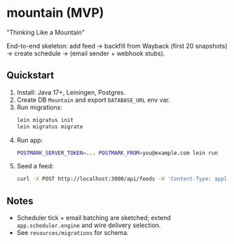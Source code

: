 # mountain (MVP)

"Thinking Like a Mountain"

End-to-end skeleton: add feed → backfill from Wayback (first 20 snapshots) → create schedule → (email sender + webhook stubs).

## Quickstart
1. Install: Java 17+, Leiningen, Postgres.
2. Create DB `Mountain` and export `DATABASE_URL` env var.
3. Run migrations:
   ```bash
   lein migratus init
   lein migratus migrate
   ```
4. Run app:
   ```bash
   POSTMARK_SERVER_TOKEN=... POSTMARK_FROM=you@example.com lein run
   ```
5. Seed a feed:
   ```bash
   curl -X POST http://localhost:3000/api/feeds -H 'Content-Type: application/json' -d '{"url":"https://slatestarcodex.com/feed/"}'
   ```

## Notes
- Scheduler tick + email batching are sketched; extend `app.scheduler.engine` and wire delivery selection.
- See `resources/migrations` for schema.
